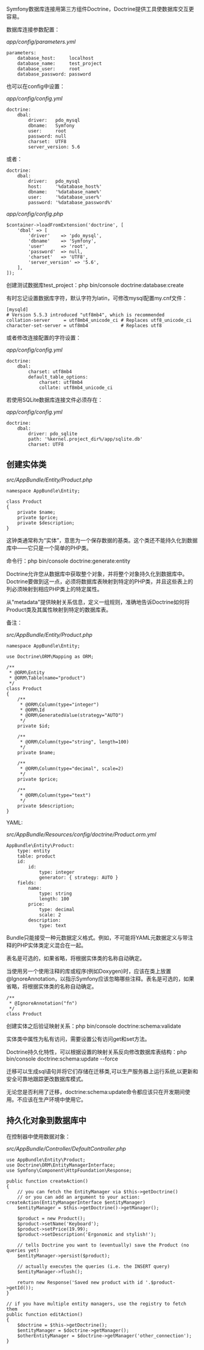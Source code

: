 Symfony数据库连接用第三方组件Doctrine，Doctrine提供工具使数据库交互更容易。

数据库连接参数配置：

*app/config/parameters.yml*

```
parameters:
    database_host:     localhost
    database_name:     test_project
    database_user:     root
    database_password: password
```

也可以在config中设置：

*app/config/config.yml*

```
doctrine:
    dbal:
        driver:   pdo_mysql
        dbname:   Symfony
        user:     root
        password: null
        charset:  UTF8
        server_version: 5.6
```

或者：

```
doctrine:
    dbal:
        driver:   pdo_mysql
        host:     '%database_host%'
        dbname:   '%database_name%'
        user:     '%database_user%'
        password: '%database_password%'
```
*app/config/config.php*

```
$container->loadFromExtension('doctrine', [
    'dbal' => [
        'driver'    => 'pdo_mysql',
        'dbname'    => 'Symfony',
        'user'      => 'root',
        'password'  => null,
        'charset'   => 'UTF8',
        'server_version' => '5.6',
    ],
]);
```

创建测试数据库test_project：php bin/console doctrine:database:create

有时忘记设置数据库字符，默认字符为latin，可修改mysql配置my.cnf文件：

```
[mysqld]
# Version 5.5.3 introduced "utf8mb4", which is recommended
collation-server     = utf8mb4_unicode_ci # Replaces utf8_unicode_ci
character-set-server = utf8mb4            # Replaces utf8
```

或者修改连接配置的字符设置：

*app/config/config.yml*

```
doctrine:
    dbal:
        charset: utf8mb4
        default_table_options:
            charset: utf8mb4
            collate: utf8mb4_unicode_ci
```

若使用SQLite数据库连接文件必须存在：

*app/config/config.yml*

```
doctrine:
    dbal:
        driver: pdo_sqlite
        path: '%kernel.project_dir%/app/sqlite.db'
        charset: UTF8
```

## 创建实体类

*src/AppBundle/Entity/Product.php*

```
namespace AppBundle\Entity;

class Product
{
    private $name;
    private $price;
    private $description;
}
```

这钟类通常称为“实体”，意思为一个保存数据的基类。这个类还不能持久化到数据库中——它只是一个简单的PHP类。

命令行：php bin/console doctrine:generate:entity

Doctrine允许您从数据库中获取整个对象，并将整个对象持久化到数据库中。Doctrine要做到这一点，必须将数据库表映射到特定的PHP类，并且这些表上的列必须映射到相应PHP类上的特定属性。

从"metadata"提供映射关系信息，定义一组规则，准确地告诉Doctrine如何将Product类及其属性映射到特定的数据库表。

备注：

*src/AppBundle/Entity/Product.php*

```
namespace AppBundle\Entity;

use Doctrine\ORM\Mapping as ORM;

/**
 * @ORM\Entity
 * @ORM\Table(name="product")
 */
class Product
{
    /**
     * @ORM\Column(type="integer")
     * @ORM\Id
     * @ORM\GeneratedValue(strategy="AUTO")
     */
    private $id;

    /**
     * @ORM\Column(type="string", length=100)
     */
    private $name;

    /**
     * @ORM\Column(type="decimal", scale=2)
     */
    private $price;

    /**
     * @ORM\Column(type="text")
     */
    private $description;
}
```

YAML:

*src/AppBundle/Resources/config/doctrine/Product.orm.yml*

```
AppBundle\Entity\Product:
    type: entity
    table: product
    id:
        id:
            type: integer
            generator: { strategy: AUTO }
    fields:
        name:
            type: string
            length: 100
        price:
            type: decimal
            scale: 2
        description:
            type: text
```

Bundle只能接受一种元数据定义格式。例如，不可能将YAML元数据定义与带注释的PHP实体类定义混合在一起。

表名是可选的，如果省略，将根据实体类的名称自动确定。

当使用另一个使用注释的库或程序(例如Doxygen)时，应该在类上放置@IgnoreAnnotation，以指示Symfony应该忽略哪些注释。表名是可选的，如果省略，将根据实体类的名称自动确定。

````
/**
 * @IgnoreAnnotation("fn")
 */
class Product
````

创建实体之后验证映射关系：php bin/console doctrine:schema:validate

实体类中属性为私有访问，需要设置公有访问get和set方法。

Doctrine持久化特性，可以根据设置的映射关系反向修改数据库表结构：php bin/console doctrine:schema:update --force

迁移可以生成sql语句并将它们存储在迁移类,可以生产服务器上运行系统,以更新和安全可靠地跟踪更改数据库模式。

无论您是否利用了迁移，doctrine:schema:update命令都应该只在开发期间使用。不应该在生产环境中使用它。

## 持久化对象到数据库中

在控制器中使用数据对象：

*src/AppBundle/Controller/DefaultController.php*

```
use AppBundle\Entity\Product;
use Doctrine\ORM\EntityManagerInterface;
use Symfony\Component\HttpFoundation\Response;

public function createAction()
{
    // you can fetch the EntityManager via $this->getDoctrine()
    // or you can add an argument to your action: createAction(EntityManagerInterface $entityManager)
    $entityManager = $this->getDoctrine()->getManager();

    $product = new Product();
    $product->setName('Keyboard');
    $product->setPrice(19.99);
    $product->setDescription('Ergonomic and stylish!');

    // tells Doctrine you want to (eventually) save the Product (no queries yet)
    $entityManager->persist($product);

    // actually executes the queries (i.e. the INSERT query)
    $entityManager->flush();

    return new Response('Saved new product with id '.$product->getId());
}

// if you have multiple entity managers, use the registry to fetch them
public function editAction()
{
    $doctrine = $this->getDoctrine();
    $entityManager = $doctrine->getManager();
    $otherEntityManager = $doctrine->getManager('other_connection');
}
```

